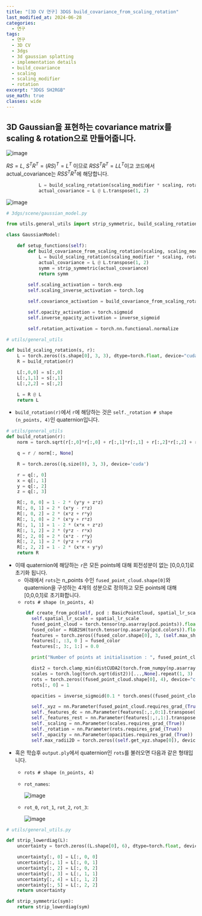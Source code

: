 ```yaml
---
title: "[3D CV 연구] 3DGS build_covariance_from_scaling_rotation"
last_modified_at: 2024-06-28
categories:
  - 연구
tags:
  - 연구
  - 3D CV
  - 3dgs
  - 3d gaussian splatting
  - implementation details
  - build_covariance
  - scaling
  - scaling_modifier
  - rotation
excerpt: "3DGS SH2RGB"
use_math: true
classes: wide
---
```


## 3D Gaussian을 표현하는 covariance matrix를 scaling & rotation으로 만들어줍니다.

![image](https://github.com/sandokim/sandokim.github.io/assets/74639652/857b5a13-c828-4860-829d-888942474543)

$RS = L$, $S^TR^T=(RS)^T=L^T$ 이므로 $RSS^TR^T=LL^T$이고 코드에서 actual_covariance는 $RSS^TR^T$에 해당합니다.

```python
            L = build_scaling_rotation(scaling_modifier * scaling, rotation)
            actual_covariance = L @ L.transpose(1, 2)
```

![image](https://github.com/sandokim/sandokim.github.io/assets/74639652/a1b61388-b2da-4655-9ea0-1b5ba2518db2)

```python
# 3dgs/scene/gaussian_model.py

from utils.general_utils import strip_symmetric, build_scaling_rotation

class GaussianModel:

    def setup_functions(self):
        def build_covariance_from_scaling_rotation(scaling, scaling_modifier, rotation):
            L = build_scaling_rotation(scaling_modifier * scaling, rotation)
            actual_covariance = L @ L.transpose(1, 2)
            symm = strip_symmetric(actual_covariance)
            return symm
        
        self.scaling_activation = torch.exp
        self.scaling_inverse_activation = torch.log

        self.covariance_activation = build_covariance_from_scaling_rotation

        self.opacity_activation = torch.sigmoid
        self.inverse_opacity_activation = inverse_sigmoid

        self.rotation_activation = torch.nn.functional.normalize
```

```python
# utils/general_utils

def build_scaling_rotation(s, r):
    L = torch.zeros((s.shape[0], 3, 3), dtype=torch.float, device="cuda")
    R = build_rotation(r)

    L[:,0,0] = s[:,0]
    L[:,1,1] = s[:,1]
    L[:,2,2] = s[:,2]

    L = R @ L
    return L
```

- `build_rotation(r)`에서 `r`에 해당하는 것은 `self._rotation # shape (n_points, 4)`인 quaternion입니다.
```python
# utils/general_utils
def build_rotation(r):
    norm = torch.sqrt(r[:,0]*r[:,0] + r[:,1]*r[:,1] + r[:,2]*r[:,2] + r[:,3]*r[:,3])

    q = r / norm[:, None]

    R = torch.zeros((q.size(0), 3, 3), device='cuda')

    r = q[:, 0]
    x = q[:, 1]
    y = q[:, 2]
    z = q[:, 3]

    R[:, 0, 0] = 1 - 2 * (y*y + z*z)
    R[:, 0, 1] = 2 * (x*y - r*z)
    R[:, 0, 2] = 2 * (x*z + r*y)
    R[:, 1, 0] = 2 * (x*y + r*z)
    R[:, 1, 1] = 1 - 2 * (x*x + z*z)
    R[:, 1, 2] = 2 * (y*z - r*x)
    R[:, 2, 0] = 2 * (x*z - r*y)
    R[:, 2, 1] = 2 * (y*z + r*x)
    R[:, 2, 2] = 1 - 2 * (x*x + y*y)
    return R
```

- 이때 quaternion에 해당하는 `r`은 모든 points에 대해 회전성분이 없는 [0,0,0,1]로 초기화 됩니다.
  - 아래에서 `rots`는 n_points 수인 `fused_point_cloud.shape[0]`와 quaternion을 구성하는 4개의 성분으로 정의하고 모든 points에 대해 [0,0,0,1]로 초기화합니다.
  - `rots # shape (n_points, 4)`
  ```python
      def create_from_pcd(self, pcd : BasicPointCloud, spatial_lr_scale : float):
        self.spatial_lr_scale = spatial_lr_scale
        fused_point_cloud = torch.tensor(np.asarray(pcd.points)).float().cuda()
        fused_color = RGB2SH(torch.tensor(np.asarray(pcd.colors)).float().cuda())
        features = torch.zeros((fused_color.shape[0], 3, (self.max_sh_degree + 1) ** 2)).float().cuda()
        features[:, :3, 0 ] = fused_color
        features[:, 3:, 1:] = 0.0

        print("Number of points at initialisation : ", fused_point_cloud.shape[0])

        dist2 = torch.clamp_min(distCUDA2(torch.from_numpy(np.asarray(pcd.points)).float().cuda()), 0.0000001)
        scales = torch.log(torch.sqrt(dist2))[...,None].repeat(1, 3)
        rots = torch.zeros((fused_point_cloud.shape[0], 4), device="cuda")
        rots[:, 0] = 1

        opacities = inverse_sigmoid(0.1 * torch.ones((fused_point_cloud.shape[0], 1), dtype=torch.float, device="cuda"))

        self._xyz = nn.Parameter(fused_point_cloud.requires_grad_(True))
        self._features_dc = nn.Parameter(features[:,:,0:1].transpose(1, 2).contiguous().requires_grad_(True))
        self._features_rest = nn.Parameter(features[:,:,1:].transpose(1, 2).contiguous().requires_grad_(True))
        self._scaling = nn.Parameter(scales.requires_grad_(True))
        self._rotation = nn.Parameter(rots.requires_grad_(True))
        self._opacity = nn.Parameter(opacities.requires_grad_(True))
        self.max_radii2D = torch.zeros((self.get_xyz.shape[0]), device="cuda")
  ```
- 혹은 학습후 `output.ply`에서 quaternion인 `rots`를 불러오면 다음과 같은 형태입니다.
  - `rots # shape (n_points, 4)`
  - `rot_names`:

    ![image](https://github.com/sandokim/sandokim.github.io/assets/74639652/2af1a453-a6b4-42e8-91fe-6a15b5bb09d2)
    
  - `rot_0`, `rot_1`, `rot_2`, `rot_3`:

    ![image](https://github.com/sandokim/sandokim.github.io/assets/74639652/ec422b5a-836a-4558-a3e6-8153dd787d01)


```python
# utils/general_utils.py

def strip_lowerdiag(L):
    uncertainty = torch.zeros((L.shape[0], 6), dtype=torch.float, device="cuda")

    uncertainty[:, 0] = L[:, 0, 0]
    uncertainty[:, 1] = L[:, 0, 1]
    uncertainty[:, 2] = L[:, 0, 2]
    uncertainty[:, 3] = L[:, 1, 1]
    uncertainty[:, 4] = L[:, 1, 2]
    uncertainty[:, 5] = L[:, 2, 2]
    return uncertainty

def strip_symmetric(sym):
    return strip_lowerdiag(sym)
```





